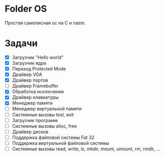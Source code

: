 # Folder OS
Простая самописная ос на C и nasm.

# Задачи
- [X] Загрузчик "Hello world"
- [X] Загрузчик ядра
- [X] Переход Protected Mode
- [X] Драйвер VGA
- [X] Драйвер портов
- [ ] Драйвер Framebuffer
- [X] Обработка исключение
- [X] Драйвер клавиатуры
- [X] Менеджер памяти
- [ ] Менеджер виртуальной памяти
- [ ] Системные вызовы test, exit
- [ ] Загрузчик программ
- [ ] Системные вызовы alloc, free
- [ ] Драйвер дисков
- [ ] Поддержка файловой системы Fat 32
- [ ] Поддержка виртуальной файловой системы
- [ ] Системные вызовы read, write, ls, mkdir, mount, umount, rm, rmdir, ...
